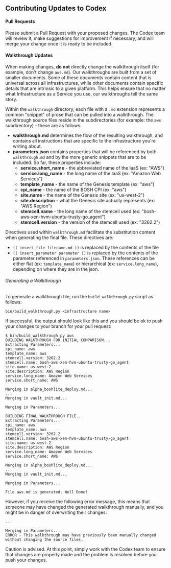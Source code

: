## Contributing Updates to Codex
#### Pull Requests
Please submit a Pull Request with your proposed changes.  The Codex team will review it, make suggestions for improvement if necessary, and will merge your change once it is ready to be included.

#### Walkthrough Updates
When making changes, **do not** directly change the walkthrough itself (for example, don't change `aws.md`).  Our walkthroughs are built from a set of smaller documents.  Some of these documents contain content that is universal across all infrastructures, while other documents contain specific details that are intrinsic to a given platform.  This helps ensure that no matter what Infrastructure as a Service you use, our walkthroughs tell the same story.

Within the `walkthrough` directory, each file with a `.md` extension represents a common "snippet" of prose that can be pulled into a walkthrough.  The walkthrough source files reside in the subdirectories (for example:  the `aws` subdirectory) - these are as follows:
- **walkthrough.md** determines the flow of the resulting walkthrough, and contains all instructions that are specific to the infrastructure you're writing about.
- **parameters.json** contains properties that will be referenced by both `walkthrough.md` and by the more generic snippets that are to be included.  So far, these properties include:
  - **service.short_name** - the abbreviated name of the IaaS (ex:  "AWS")
  - **service.long_name** - the long name of the IaaS (ex:  "Amazon Web Services")
  - **template_name** - the name of the Genesis template (ex:  "aws")
  - **cpi_name** - the name of the BOSH CPI (ex:  "aws")
  - **site.name** - the name of the Genesis site (ex:  "us-west-2")
  - **site.description** - what the Genesis site actually represents (ex:  "AWS Region")
  - **stemcell.name** - the long name of the stemcell used (ex: "bosh-aws-xen-hvm-ubuntu-trusty-go_agent")
  - **stemcell.version** - the version of the stemcell used (ex:  "3262.2")

Directives used within `walkthrough.md` facilitate the substitution content when generating the final file.  These directives are:
- `(( insert_file filename.md ))` is replaced by the contents of the file
- `(( insert_parameter parameter ))` is replaced by the contents of the parameter referenced in `parameters.json`.  These references can be either flat (ex:  `template_name`) or hierarchical (ex:  `service.long_name`), depending on where they are in the json.

###### Generating a Walkthrough
To generate a walkthrough file, run the `build_walkthrough.py` script as follows:

```
bin/build_walkthrough.py <infrastructure name>
```

If successful, the output should look like this and you should be ok to push your changes to your branch for your pull request:
```
$ bin/build_walkthrough.py aws
BUILDING WALKTHROUGH FOR INITIAL COMPARISON...
Extracting Parameters...
cpi_name: aws
template_name: aws
stemcell.version: 3262.2
stemcell.name: bosh-aws-xen-hvm-ubuntu-trusty-go_agent
site.name: us-west-2
site.description: AWS Region
service.long_name: Amazon Web Services
service.short_name: AWS

Merging in alpha_boshlite_deploy.md...
...
Merging in vault_init.md...

Merging in Parameters...

BUILDING FINAL WALKTHROUGH FILE...
Extracting Parameters...
cpi_name: aws
template_name: aws
stemcell.version: 3262.2
stemcell.name: bosh-aws-xen-hvm-ubuntu-trusty-go_agent
site.name: us-west-2
site.description: AWS Region
service.long_name: Amazon Web Services
service.short_name: AWS

Merging in alpha_boshlite_deploy.md...
...
Merging in vault_init.md...

Merging in Parameters...

File aws.md is generated. Well Done!
```

However, if you receive the following error message, this means that someone may have changed the generated walkthrough manually, and you might be in danger of overwriting their changes:
```
...

Merging in Parameters...
ERROR - This walkthrough may have previously been manually changed without changing the source files.
```
Caution is advised.  At this point, simply work with the Codex team to ensure that changes are properly made and the problem is resolved before you push your changes.
